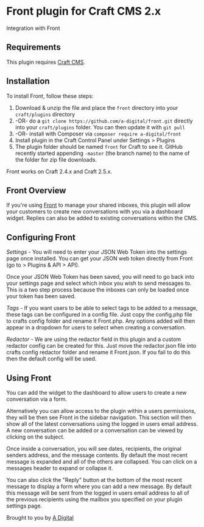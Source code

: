 # Front plugin for Craft CMS 2.x

Integration with Front

## Requirements

This plugin requires [Craft CMS](https://github.com/craftcms/cms).

## Installation

To install Front, follow these steps:

1. Download & unzip the file and place the `front` directory into your `craft/plugins` directory
2.  -OR- do a `git clone https://github.com/a-digital/front.git` directly into your `craft/plugins` folder.  You can then update it with `git pull`
3.  -OR- install with Composer via `composer require a-digital/front`
4. Install plugin in the Craft Control Panel under Settings > Plugins
5. The plugin folder should be named `front` for Craft to see it.  GitHub recently started appending `-master` (the branch name) to the name of the folder for zip file downloads.

Front works on Craft 2.4.x and Craft 2.5.x.

## Front Overview

If you're using [Front](https://frontapp.com/) to manage your shared inboxes, this plugin will allow your customers to create new conversations with you via a dashboard widget. Replies can also be added to existing conversations within the CMS.

## Configuring Front

*Settings* - You will need to enter your JSON Web Token into the settings page once installed. You can get your JSON web token directly from Front (go to > Plugins & API > API).

Once your JSON Web Token has been saved, you will need to go back into your settings page and select which inbox you wish to send messages to. This is a two step process because the inboxes can only be loaded once your token has been saved.

*Tags* - If you want users to be able to select tags to be added to a message, these tags can be configured in a config file. Just copy the config.php file to crafts config folder and rename it Front.php. Any options added will then appear in a dropdown for users to select when creating a conversation.

*Redactor* - We are using the redactor field in this plugin and a custom redactor config can be created for this. Just move the redactor.json file into crafts config redactor folder and rename it Front.json. If you fail to do this then the default config will be used.

## Using Front

You can add the widget to the dashboard to allow users to create a new conversation via a form.

Alternatively you can allow access to the plugin within a users permissions, they will be then see Front in the sidebar navigation. This section will then show all of the latest conversations using the logged in users email address. A new conversation can be added or a conversation can be viewed by clicking on the subject.

Once inside a conversation, you will see dates, recipients, the original senders address, and the message contents. By default the most recent message is expanded and all of the others are collapsed. You can click on a messages header to expand or collapse it.

You can also click the "Reply" button at the bottom of the most recent message to display a form where you can add a new message. By default this message will be sent from the logged in users email address to all of the previous recipients using the mailbox you specified on your plugin settings page.

Brought to you by [A Digital](https://adigital.agency)
